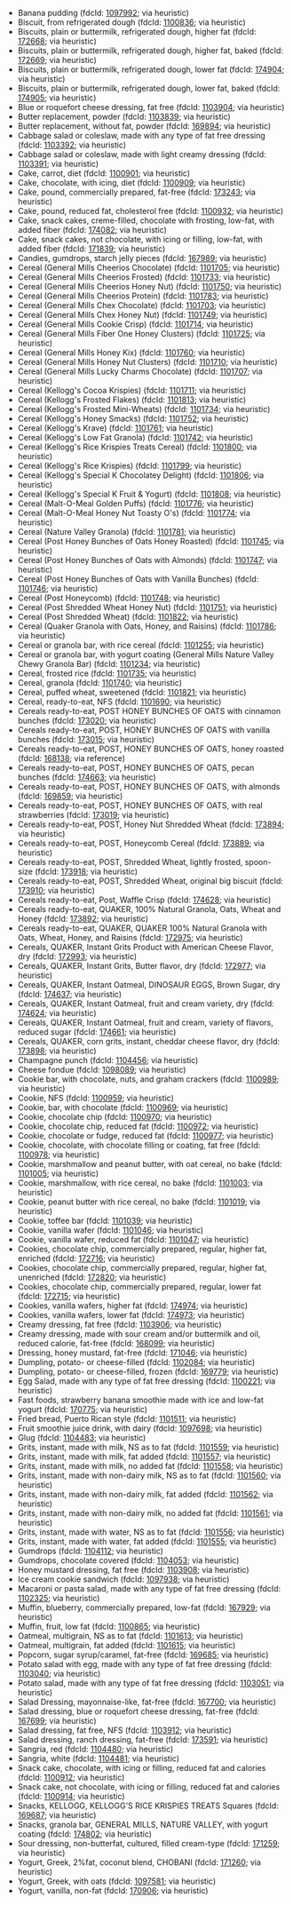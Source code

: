 - Banana pudding (fdcId: [1097992](https://fdc.nal.usda.gov/fdc-app.html#/food-details/1097992); via heuristic)
- Biscuit, from refrigerated dough (fdcId: [1100836](https://fdc.nal.usda.gov/fdc-app.html#/food-details/1100836); via heuristic)
- Biscuits, plain or buttermilk, refrigerated dough, higher fat (fdcId: [172668](https://fdc.nal.usda.gov/fdc-app.html#/food-details/172668); via heuristic)
- Biscuits, plain or buttermilk, refrigerated dough, higher fat, baked (fdcId: [172669](https://fdc.nal.usda.gov/fdc-app.html#/food-details/172669); via heuristic)
- Biscuits, plain or buttermilk, refrigerated dough, lower fat (fdcId: [174904](https://fdc.nal.usda.gov/fdc-app.html#/food-details/174904); via heuristic)
- Biscuits, plain or buttermilk, refrigerated dough, lower fat, baked (fdcId: [174905](https://fdc.nal.usda.gov/fdc-app.html#/food-details/174905); via heuristic)
- Blue or roquefort cheese dressing, fat free (fdcId: [1103904](https://fdc.nal.usda.gov/fdc-app.html#/food-details/1103904); via heuristic)
- Butter replacement, powder (fdcId: [1103839](https://fdc.nal.usda.gov/fdc-app.html#/food-details/1103839); via heuristic)
- Butter replacement, without fat, powder (fdcId: [169894](https://fdc.nal.usda.gov/fdc-app.html#/food-details/169894); via heuristic)
- Cabbage salad or coleslaw, made with any type of fat free dressing (fdcId: [1103392](https://fdc.nal.usda.gov/fdc-app.html#/food-details/1103392); via heuristic)
- Cabbage salad or coleslaw, made with light creamy dressing (fdcId: [1103391](https://fdc.nal.usda.gov/fdc-app.html#/food-details/1103391); via heuristic)
- Cake, carrot, diet (fdcId: [1100901](https://fdc.nal.usda.gov/fdc-app.html#/food-details/1100901); via heuristic)
- Cake, chocolate, with icing, diet (fdcId: [1100909](https://fdc.nal.usda.gov/fdc-app.html#/food-details/1100909); via heuristic)
- Cake, pound, commercially prepared, fat-free (fdcId: [173243](https://fdc.nal.usda.gov/fdc-app.html#/food-details/173243); via heuristic)
- Cake, pound, reduced fat, cholesterol free (fdcId: [1100932](https://fdc.nal.usda.gov/fdc-app.html#/food-details/1100932); via heuristic)
- Cake, snack cakes, creme-filled, chocolate with frosting, low-fat, with added fiber (fdcId: [174082](https://fdc.nal.usda.gov/fdc-app.html#/food-details/174082); via heuristic)
- Cake, snack cakes, not chocolate, with icing or filling, low-fat, with added fiber (fdcId: [171839](https://fdc.nal.usda.gov/fdc-app.html#/food-details/171839); via heuristic)
- Candies, gumdrops, starch jelly pieces (fdcId: [167989](https://fdc.nal.usda.gov/fdc-app.html#/food-details/167989); via heuristic)
- Cereal (General Mills Cheerios Chocolate) (fdcId: [1101705](https://fdc.nal.usda.gov/fdc-app.html#/food-details/1101705); via heuristic)
- Cereal (General Mills Cheerios Frosted) (fdcId: [1101733](https://fdc.nal.usda.gov/fdc-app.html#/food-details/1101733); via heuristic)
- Cereal (General Mills Cheerios Honey Nut) (fdcId: [1101750](https://fdc.nal.usda.gov/fdc-app.html#/food-details/1101750); via heuristic)
- Cereal (General Mills Cheerios Protein) (fdcId: [1101783](https://fdc.nal.usda.gov/fdc-app.html#/food-details/1101783); via heuristic)
- Cereal (General Mills Chex Chocolate) (fdcId: [1101703](https://fdc.nal.usda.gov/fdc-app.html#/food-details/1101703); via heuristic)
- Cereal (General Mills Chex Honey Nut) (fdcId: [1101749](https://fdc.nal.usda.gov/fdc-app.html#/food-details/1101749); via heuristic)
- Cereal (General Mills Cookie Crisp) (fdcId: [1101714](https://fdc.nal.usda.gov/fdc-app.html#/food-details/1101714); via heuristic)
- Cereal (General Mills Fiber One Honey Clusters) (fdcId: [1101725](https://fdc.nal.usda.gov/fdc-app.html#/food-details/1101725); via heuristic)
- Cereal (General Mills Honey Kix) (fdcId: [1101760](https://fdc.nal.usda.gov/fdc-app.html#/food-details/1101760); via heuristic)
- Cereal (General Mills Honey Nut Clusters) (fdcId: [1101710](https://fdc.nal.usda.gov/fdc-app.html#/food-details/1101710); via heuristic)
- Cereal (General Mills Lucky Charms Chocolate) (fdcId: [1101707](https://fdc.nal.usda.gov/fdc-app.html#/food-details/1101707); via heuristic)
- Cereal (Kellogg's Cocoa Krispies) (fdcId: [1101711](https://fdc.nal.usda.gov/fdc-app.html#/food-details/1101711); via heuristic)
- Cereal (Kellogg's Frosted Flakes) (fdcId: [1101813](https://fdc.nal.usda.gov/fdc-app.html#/food-details/1101813); via heuristic)
- Cereal (Kellogg's Frosted Mini-Wheats) (fdcId: [1101734](https://fdc.nal.usda.gov/fdc-app.html#/food-details/1101734); via heuristic)
- Cereal (Kellogg's Honey Smacks) (fdcId: [1101752](https://fdc.nal.usda.gov/fdc-app.html#/food-details/1101752); via heuristic)
- Cereal (Kellogg's Krave) (fdcId: [1101761](https://fdc.nal.usda.gov/fdc-app.html#/food-details/1101761); via heuristic)
- Cereal (Kellogg's Low Fat Granola) (fdcId: [1101742](https://fdc.nal.usda.gov/fdc-app.html#/food-details/1101742); via heuristic)
- Cereal (Kellogg's Rice Krispies Treats Cereal) (fdcId: [1101800](https://fdc.nal.usda.gov/fdc-app.html#/food-details/1101800); via heuristic)
- Cereal (Kellogg's Rice Krispies) (fdcId: [1101799](https://fdc.nal.usda.gov/fdc-app.html#/food-details/1101799); via heuristic)
- Cereal (Kellogg's Special K Chocolatey Delight) (fdcId: [1101806](https://fdc.nal.usda.gov/fdc-app.html#/food-details/1101806); via heuristic)
- Cereal (Kellogg's Special K Fruit & Yogurt) (fdcId: [1101808](https://fdc.nal.usda.gov/fdc-app.html#/food-details/1101808); via heuristic)
- Cereal (Malt-O-Meal Golden Puffs) (fdcId: [1101776](https://fdc.nal.usda.gov/fdc-app.html#/food-details/1101776); via heuristic)
- Cereal (Malt-O-Meal Honey Nut Toasty O's) (fdcId: [1101774](https://fdc.nal.usda.gov/fdc-app.html#/food-details/1101774); via heuristic)
- Cereal (Nature Valley Granola) (fdcId: [1101781](https://fdc.nal.usda.gov/fdc-app.html#/food-details/1101781); via heuristic)
- Cereal (Post Honey Bunches of Oats Honey Roasted) (fdcId: [1101745](https://fdc.nal.usda.gov/fdc-app.html#/food-details/1101745); via heuristic)
- Cereal (Post Honey Bunches of Oats with Almonds) (fdcId: [1101747](https://fdc.nal.usda.gov/fdc-app.html#/food-details/1101747); via heuristic)
- Cereal (Post Honey Bunches of Oats with Vanilla Bunches) (fdcId: [1101746](https://fdc.nal.usda.gov/fdc-app.html#/food-details/1101746); via heuristic)
- Cereal (Post Honeycomb) (fdcId: [1101748](https://fdc.nal.usda.gov/fdc-app.html#/food-details/1101748); via heuristic)
- Cereal (Post Shredded Wheat Honey Nut) (fdcId: [1101751](https://fdc.nal.usda.gov/fdc-app.html#/food-details/1101751); via heuristic)
- Cereal (Post Shredded Wheat) (fdcId: [1101822](https://fdc.nal.usda.gov/fdc-app.html#/food-details/1101822); via heuristic)
- Cereal (Quaker Granola with Oats, Honey, and Raisins) (fdcId: [1101786](https://fdc.nal.usda.gov/fdc-app.html#/food-details/1101786); via heuristic)
- Cereal or granola bar, with rice cereal (fdcId: [1101255](https://fdc.nal.usda.gov/fdc-app.html#/food-details/1101255); via heuristic)
- Cereal or granola bar, with yogurt coating (General Mills Nature Valley Chewy Granola Bar) (fdcId: [1101234](https://fdc.nal.usda.gov/fdc-app.html#/food-details/1101234); via heuristic)
- Cereal, frosted rice (fdcId: [1101735](https://fdc.nal.usda.gov/fdc-app.html#/food-details/1101735); via heuristic)
- Cereal, granola (fdcId: [1101740](https://fdc.nal.usda.gov/fdc-app.html#/food-details/1101740); via heuristic)
- Cereal, puffed wheat, sweetened (fdcId: [1101821](https://fdc.nal.usda.gov/fdc-app.html#/food-details/1101821); via heuristic)
- Cereal, ready-to-eat, NFS (fdcId: [1101690](https://fdc.nal.usda.gov/fdc-app.html#/food-details/1101690); via heuristic)
- Cereals ready-to-eat, POST HONEY BUNCHES OF OATS with cinnamon bunches (fdcId: [173020](https://fdc.nal.usda.gov/fdc-app.html#/food-details/173020); via heuristic)
- Cereals ready-to-eat, POST, HONEY BUNCHES OF OATS with vanilla bunches (fdcId: [173015](https://fdc.nal.usda.gov/fdc-app.html#/food-details/173015); via heuristic)
- Cereals ready-to-eat, POST, HONEY BUNCHES OF OATS, honey roasted (fdcId: [168138](https://fdc.nal.usda.gov/fdc-app.html#/food-details/168138); via reference)
- Cereals ready-to-eat, POST, HONEY BUNCHES OF OATS, pecan bunches (fdcId: [174663](https://fdc.nal.usda.gov/fdc-app.html#/food-details/174663); via heuristic)
- Cereals ready-to-eat, POST, HONEY BUNCHES OF OATS, with almonds (fdcId: [169859](https://fdc.nal.usda.gov/fdc-app.html#/food-details/169859); via heuristic)
- Cereals ready-to-eat, POST, HONEY BUNCHES OF OATS, with real strawberries (fdcId: [173019](https://fdc.nal.usda.gov/fdc-app.html#/food-details/173019); via heuristic)
- Cereals ready-to-eat, POST, Honey Nut Shredded Wheat (fdcId: [173894](https://fdc.nal.usda.gov/fdc-app.html#/food-details/173894); via heuristic)
- Cereals ready-to-eat, POST, Honeycomb Cereal (fdcId: [173889](https://fdc.nal.usda.gov/fdc-app.html#/food-details/173889); via heuristic)
- Cereals ready-to-eat, POST, Shredded Wheat, lightly frosted, spoon-size (fdcId: [173918](https://fdc.nal.usda.gov/fdc-app.html#/food-details/173918); via heuristic)
- Cereals ready-to-eat, POST, Shredded Wheat, original big biscuit (fdcId: [173910](https://fdc.nal.usda.gov/fdc-app.html#/food-details/173910); via heuristic)
- Cereals ready-to-eat, Post, Waffle Crisp (fdcId: [174628](https://fdc.nal.usda.gov/fdc-app.html#/food-details/174628); via heuristic)
- Cereals ready-to-eat, QUAKER, 100% Natural Granola, Oats, Wheat and Honey (fdcId: [173892](https://fdc.nal.usda.gov/fdc-app.html#/food-details/173892); via heuristic)
- Cereals ready-to-eat, QUAKER, QUAKER 100% Natural Granola with Oats, Wheat, Honey, and Raisins (fdcId: [172975](https://fdc.nal.usda.gov/fdc-app.html#/food-details/172975); via heuristic)
- Cereals, QUAKER, Instant Grits Product with American Cheese Flavor, dry (fdcId: [172993](https://fdc.nal.usda.gov/fdc-app.html#/food-details/172993); via heuristic)
- Cereals, QUAKER, Instant Grits, Butter flavor, dry (fdcId: [172977](https://fdc.nal.usda.gov/fdc-app.html#/food-details/172977); via heuristic)
- Cereals, QUAKER, Instant Oatmeal, DINOSAUR EGGS, Brown Sugar, dry (fdcId: [174637](https://fdc.nal.usda.gov/fdc-app.html#/food-details/174637); via heuristic)
- Cereals, QUAKER, Instant Oatmeal, fruit and cream variety, dry (fdcId: [174624](https://fdc.nal.usda.gov/fdc-app.html#/food-details/174624); via heuristic)
- Cereals, QUAKER, Instant Oatmeal, fruit and cream, variety of flavors, reduced sugar (fdcId: [174661](https://fdc.nal.usda.gov/fdc-app.html#/food-details/174661); via heuristic)
- Cereals, QUAKER, corn grits, instant, cheddar cheese flavor, dry (fdcId: [173898](https://fdc.nal.usda.gov/fdc-app.html#/food-details/173898); via heuristic)
- Champagne punch (fdcId: [1104456](https://fdc.nal.usda.gov/fdc-app.html#/food-details/1104456); via heuristic)
- Cheese fondue (fdcId: [1098089](https://fdc.nal.usda.gov/fdc-app.html#/food-details/1098089); via heuristic)
- Cookie bar, with chocolate, nuts, and graham crackers (fdcId: [1100989](https://fdc.nal.usda.gov/fdc-app.html#/food-details/1100989); via heuristic)
- Cookie, NFS (fdcId: [1100959](https://fdc.nal.usda.gov/fdc-app.html#/food-details/1100959); via heuristic)
- Cookie, bar, with chocolate (fdcId: [1100969](https://fdc.nal.usda.gov/fdc-app.html#/food-details/1100969); via heuristic)
- Cookie, chocolate chip (fdcId: [1100970](https://fdc.nal.usda.gov/fdc-app.html#/food-details/1100970); via heuristic)
- Cookie, chocolate chip, reduced fat (fdcId: [1100972](https://fdc.nal.usda.gov/fdc-app.html#/food-details/1100972); via heuristic)
- Cookie, chocolate or fudge, reduced fat (fdcId: [1100977](https://fdc.nal.usda.gov/fdc-app.html#/food-details/1100977); via heuristic)
- Cookie, chocolate, with chocolate filling or coating, fat free (fdcId: [1100978](https://fdc.nal.usda.gov/fdc-app.html#/food-details/1100978); via heuristic)
- Cookie, marshmallow and peanut butter, with oat cereal, no bake (fdcId: [1101005](https://fdc.nal.usda.gov/fdc-app.html#/food-details/1101005); via heuristic)
- Cookie, marshmallow, with rice cereal, no bake (fdcId: [1101003](https://fdc.nal.usda.gov/fdc-app.html#/food-details/1101003); via heuristic)
- Cookie, peanut butter with rice cereal, no bake (fdcId: [1101019](https://fdc.nal.usda.gov/fdc-app.html#/food-details/1101019); via heuristic)
- Cookie, toffee bar (fdcId: [1101039](https://fdc.nal.usda.gov/fdc-app.html#/food-details/1101039); via heuristic)
- Cookie, vanilla wafer (fdcId: [1101046](https://fdc.nal.usda.gov/fdc-app.html#/food-details/1101046); via heuristic)
- Cookie, vanilla wafer, reduced fat (fdcId: [1101047](https://fdc.nal.usda.gov/fdc-app.html#/food-details/1101047); via heuristic)
- Cookies, chocolate chip, commercially prepared, regular, higher fat, enriched (fdcId: [172716](https://fdc.nal.usda.gov/fdc-app.html#/food-details/172716); via heuristic)
- Cookies, chocolate chip, commercially prepared, regular, higher fat, unenriched (fdcId: [172820](https://fdc.nal.usda.gov/fdc-app.html#/food-details/172820); via heuristic)
- Cookies, chocolate chip, commercially prepared, regular, lower fat (fdcId: [172715](https://fdc.nal.usda.gov/fdc-app.html#/food-details/172715); via heuristic)
- Cookies, vanilla wafers, higher fat (fdcId: [174974](https://fdc.nal.usda.gov/fdc-app.html#/food-details/174974); via heuristic)
- Cookies, vanilla wafers, lower fat (fdcId: [174973](https://fdc.nal.usda.gov/fdc-app.html#/food-details/174973); via heuristic)
- Creamy dressing, fat free (fdcId: [1103906](https://fdc.nal.usda.gov/fdc-app.html#/food-details/1103906); via heuristic)
- Creamy dressing, made with sour cream and/or buttermilk and oil, reduced calorie, fat-free (fdcId: [168099](https://fdc.nal.usda.gov/fdc-app.html#/food-details/168099); via heuristic)
- Dressing, honey mustard, fat-free (fdcId: [171046](https://fdc.nal.usda.gov/fdc-app.html#/food-details/171046); via heuristic)
- Dumpling, potato- or cheese-filled (fdcId: [1102084](https://fdc.nal.usda.gov/fdc-app.html#/food-details/1102084); via heuristic)
- Dumpling, potato- or cheese-filled, frozen (fdcId: [169779](https://fdc.nal.usda.gov/fdc-app.html#/food-details/169779); via heuristic)
- Egg Salad, made with any type of fat free dressing (fdcId: [1100221](https://fdc.nal.usda.gov/fdc-app.html#/food-details/1100221); via heuristic)
- Fast foods, strawberry banana smoothie made with ice and low-fat yogurt (fdcId: [170775](https://fdc.nal.usda.gov/fdc-app.html#/food-details/170775); via heuristic)
- Fried bread, Puerto Rican style (fdcId: [1101511](https://fdc.nal.usda.gov/fdc-app.html#/food-details/1101511); via heuristic)
- Fruit smoothie juice drink, with dairy (fdcId: [1097698](https://fdc.nal.usda.gov/fdc-app.html#/food-details/1097698); via heuristic)
- Glug (fdcId: [1104483](https://fdc.nal.usda.gov/fdc-app.html#/food-details/1104483); via heuristic)
- Grits, instant, made with milk, NS as to fat (fdcId: [1101559](https://fdc.nal.usda.gov/fdc-app.html#/food-details/1101559); via heuristic)
- Grits, instant, made with milk, fat added (fdcId: [1101557](https://fdc.nal.usda.gov/fdc-app.html#/food-details/1101557); via heuristic)
- Grits, instant, made with milk, no added fat (fdcId: [1101558](https://fdc.nal.usda.gov/fdc-app.html#/food-details/1101558); via heuristic)
- Grits, instant, made with non-dairy milk, NS as to fat (fdcId: [1101560](https://fdc.nal.usda.gov/fdc-app.html#/food-details/1101560); via heuristic)
- Grits, instant, made with non-dairy milk, fat added (fdcId: [1101562](https://fdc.nal.usda.gov/fdc-app.html#/food-details/1101562); via heuristic)
- Grits, instant, made with non-dairy milk, no added fat (fdcId: [1101561](https://fdc.nal.usda.gov/fdc-app.html#/food-details/1101561); via heuristic)
- Grits, instant, made with water, NS as to fat (fdcId: [1101556](https://fdc.nal.usda.gov/fdc-app.html#/food-details/1101556); via heuristic)
- Grits, instant, made with water, fat added (fdcId: [1101555](https://fdc.nal.usda.gov/fdc-app.html#/food-details/1101555); via heuristic)
- Gumdrops (fdcId: [1104112](https://fdc.nal.usda.gov/fdc-app.html#/food-details/1104112); via heuristic)
- Gumdrops, chocolate covered (fdcId: [1104053](https://fdc.nal.usda.gov/fdc-app.html#/food-details/1104053); via heuristic)
- Honey mustard dressing, fat free (fdcId: [1103908](https://fdc.nal.usda.gov/fdc-app.html#/food-details/1103908); via heuristic)
- Ice cream cookie sandwich (fdcId: [1097938](https://fdc.nal.usda.gov/fdc-app.html#/food-details/1097938); via heuristic)
- Macaroni or pasta salad, made with any type of fat free dressing (fdcId: [1102325](https://fdc.nal.usda.gov/fdc-app.html#/food-details/1102325); via heuristic)
- Muffin, blueberry, commercially prepared, low-fat (fdcId: [167929](https://fdc.nal.usda.gov/fdc-app.html#/food-details/167929); via heuristic)
- Muffin, fruit, low fat (fdcId: [1100865](https://fdc.nal.usda.gov/fdc-app.html#/food-details/1100865); via heuristic)
- Oatmeal, multigrain, NS as to fat (fdcId: [1101613](https://fdc.nal.usda.gov/fdc-app.html#/food-details/1101613); via heuristic)
- Oatmeal, multigrain, fat added (fdcId: [1101615](https://fdc.nal.usda.gov/fdc-app.html#/food-details/1101615); via heuristic)
- Popcorn, sugar syrup/caramel, fat-free (fdcId: [169685](https://fdc.nal.usda.gov/fdc-app.html#/food-details/169685); via heuristic)
- Potato salad with egg, made with any type of fat free dressing (fdcId: [1103040](https://fdc.nal.usda.gov/fdc-app.html#/food-details/1103040); via heuristic)
- Potato salad, made with any type of fat free dressing (fdcId: [1103051](https://fdc.nal.usda.gov/fdc-app.html#/food-details/1103051); via heuristic)
- Salad Dressing, mayonnaise-like, fat-free (fdcId: [167700](https://fdc.nal.usda.gov/fdc-app.html#/food-details/167700); via heuristic)
- Salad dressing, blue or roquefort cheese dressing, fat-free (fdcId: [167699](https://fdc.nal.usda.gov/fdc-app.html#/food-details/167699); via heuristic)
- Salad dressing, fat free, NFS (fdcId: [1103912](https://fdc.nal.usda.gov/fdc-app.html#/food-details/1103912); via heuristic)
- Salad dressing, ranch dressing, fat-free (fdcId: [173591](https://fdc.nal.usda.gov/fdc-app.html#/food-details/173591); via heuristic)
- Sangria, red (fdcId: [1104480](https://fdc.nal.usda.gov/fdc-app.html#/food-details/1104480); via heuristic)
- Sangria, white (fdcId: [1104481](https://fdc.nal.usda.gov/fdc-app.html#/food-details/1104481); via heuristic)
- Snack cake, chocolate, with icing or filling, reduced fat and calories (fdcId: [1100912](https://fdc.nal.usda.gov/fdc-app.html#/food-details/1100912); via heuristic)
- Snack cake, not chocolate, with icing or filling, reduced fat and calories (fdcId: [1100914](https://fdc.nal.usda.gov/fdc-app.html#/food-details/1100914); via heuristic)
- Snacks, KELLOGG, KELLOGG'S RICE KRISPIES TREATS Squares (fdcId: [169687](https://fdc.nal.usda.gov/fdc-app.html#/food-details/169687); via heuristic)
- Snacks, granola bar, GENERAL MILLS, NATURE VALLEY, with yogurt coating (fdcId: [174802](https://fdc.nal.usda.gov/fdc-app.html#/food-details/174802); via heuristic)
- Sour dressing, non-butterfat, cultured, filled cream-type (fdcId: [171259](https://fdc.nal.usda.gov/fdc-app.html#/food-details/171259); via heuristic)
- Yogurt, Greek, 2%fat, coconut blend, CHOBANI (fdcId: [171260](https://fdc.nal.usda.gov/fdc-app.html#/food-details/171260); via heuristic)
- Yogurt, Greek, with oats (fdcId: [1097581](https://fdc.nal.usda.gov/fdc-app.html#/food-details/1097581); via heuristic)
- Yogurt, vanilla, non-fat (fdcId: [170906](https://fdc.nal.usda.gov/fdc-app.html#/food-details/170906); via heuristic)
